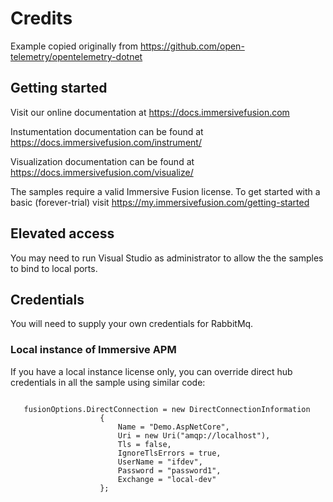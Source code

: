 # Credits

Example copied originally from https://github.com/open-telemetry/opentelemetry-dotnet

## Getting started

Visit our online documentation at https://docs.immersivefusion.com

Instumentation documentation can be found at https://docs.immersivefusion.com/instrument/

Visualization documentation can be found at https://docs.immersivefusion.com/visualize/

The samples require a valid Immersive Fusion license. To get started with a basic (forever-trial) visit https://my.immersivefusion.com/getting-started

## Elevated access

You may need to run Visual Studio as administrator to allow the the samples to bind to local ports.

## Credentials

You will need to supply your own credentials for RabbitMq. 

### Local instance of Immersive APM

If you have a local instance license only, you can override direct hub credentials in all the sample using similar code:

```

   fusionOptions.DirectConnection = new DirectConnectionInformation
                    {
                        Name = "Demo.AspNetCore",
                        Uri = new Uri("amqp://localhost"),
                        Tls = false,
                        IgnoreTlsErrors = true,
                        UserName = "ifdev",
                        Password = "password1",
                        Exchange = "local-dev"
                    };
```


